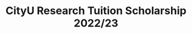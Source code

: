 ---
title: CityU Research Tuition Scholarship  2022/23
publication: true
start: 2022-09-01
authors: City University of Hong Kong
---